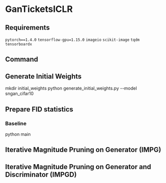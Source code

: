 # GanTicketsICLR

## Requirements

`pytorch==1.4.0`
`tensorflow-gpu=1.15.0`
`imageio`
`scikit-image`
`tqdm`
`tensorboardx`

## Command

## Generate Initial Weights
mkdir initial_weights
python generate_initial_weights.py --model sngan_cifar10

## Prepare FID statistics
### Baseline

python main
## Iterative Magnitude Pruning on Generator (IMPG)

## Iterative Magnitude Pruning on Generator and Discriminator (IMPGD)
